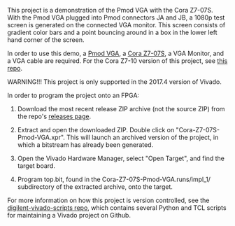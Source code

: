 This project is a demonstration of the Pmod VGA with the Cora Z7-07S. With the Pmod VGA plugged into Pmod connectors JA and JB, a 1080p test screen is generated on the connected VGA monitor. This screen consists of gradient color bars and a point bouncing around in a box in the lower left hand corner of the screen.

In order to use this demo, a [Pmod VGA](reference.digilentinc.com/reference/pmod/pmod-vga/start), a [Cora Z7-07S](reference.digilentinc.com/reference/programmable-logic/cora-z7/start), a VGA Monitor, and a VGA cable are required. For the Cora Z7-10 version of this project, see [this repo](https://github.com/Digilent/Cora-Z7-10-Pmod-VGA).

WARNING!!! This project is only supported in the 2017.4 version of Vivado.

In order to program the project onto an FPGA:

1. 	Download the most recent release ZIP archive (not the source ZIP) from the repo's [releases page](https://github.com/Digilent/Cora-Z7-07S-Pmod-VGA/releases).

2. 	Extract and open the downloaded ZIP. Double click on "Cora-Z7-07S-Pmod-VGA.xpr". This will launch an archived version of the project, in which a bitstream has already been generated.

3. 	Open the Vivado Hardware Manager, select "Open Target", and find the target board.

4.  Program top.bit, found in the Cora-Z7-07S-Pmod-VGA.runs/impl_1/ subdirectory of the extracted archive, onto the target.

For more information on how this project is version controlled, see the [digilent-vivado-scripts repo](https://github.com/artvvb/digilent-vivado-scripts), which contains several Python and TCL scripts for maintaining a Vivado project on Github.

